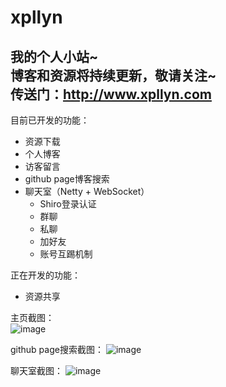 # xpllyn
我的个人小站~  
博客和资源将持续更新，敬请关注~  
传送门：http://www.xpllyn.com
---  
目前已开发的功能：
* 资源下载
* 个人博客
* 访客留言
* github page博客搜索
* 聊天室（Netty + WebSocket）
    * Shiro登录认证
    * 群聊
    * 私聊
    * 加好友
    * 账号互踢机制

正在开发的功能：
* 资源共享

主页截图：  
![image](https://github.com/xiepl1997/xpllyn/blob/master/screenshot/xpllyn1.png)

github page搜索截图：
![image](https://github.com/xiepl1997/xpllyn/blob/master/screenshot/githubpage.jpg)

聊天室截图：
![image](https://github.com/xiepl1997/xpllyn/blob/master/screenshot/chatroom.jpg)